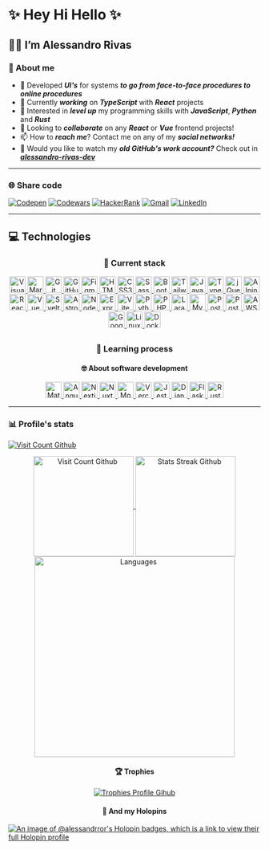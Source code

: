 # ✨ Hey Hi Hello ✨

## 👋🏻 I’m Alessandro Rivas

### 💫 About me

- 💯 Developed ***UI's*** for systems ***to go from face-to-face procedures to online procedures***
- 🔭 Currently ***working*** on ***TypeScript*** with ***React*** projects
- 👀 Interested in ***level up*** my programming skills with ***JavaScript***, ***Python*** and ***Rust***
- 💞️ Looking to ***collaborate*** on any ***React*** or ***Vue*** frontend projects!
- 📫 How to ***reach me***? Contact me on any of my ***social networks!***
- 🍷 Would you like to watch my ***old GitHub's work account?*** Check out in ***[alessandro-rivas-dev](https://github.com/alessandro-rivas-dev)***

---

### 🌐 Share code

[![Codepen](https://img.shields.io/static/v1?style=for-the-badge&message=CodePen&color=000000&logo=CodePen&logoColor=FFFFFF&label=)](https://codepen.io/alessandrror)
[![Codewars](https://img.shields.io/static/v1?style=for-the-badge&message=Codewars&color=B1361E&logo=Codewars&logoColor=FFFFFF&label=)](https://www.codewars.com/users/Alessandrror)
[![HackerRank](https://img.shields.io/static/v1?style=for-the-badge&message=HackerRank&color=2DC866&logo=HackerRank&logoColor=FFFFFF&label=)](https://www.hackerrank.com/profile/Alessandrror)
[![Gmail](https://img.shields.io/static/v1?style=for-the-badge&message=Gmail&color=EA4335&logo=Gmail&logoColor=FFFFFF&label=)](mailto:ssandrorivas@gmail.com)
[![LinkedIn](https://img.shields.io/static/v1?style=for-the-badge&message=LinkedIn&color=0A66C2&logo=LinkedIn&logoColor=FFFFFF&label=)](https://linkedin.com/in/alessandrror)
<!-- [![Instagram](https://img.shields.io/static/v1?style=for-the-badge&message=Instagram&color=E4405F&logo=Instagram&logoColor=FFFFFF&label=)](https://instagram.com/alessandrro.r)
[![Spotify](https://img.shields.io/static/v1?style=for-the-badge&message=Spotify&color=1DB954&logo=Spotify&logoColor=FFFFFF&label=)](https://open.spotify.com/user/uninsolent?si=c9edc4229fb24fa4)
[![Discord](https://img.shields.io/static/v1?style=for-the-badge&message=Discord&color=5865F2&logo=Discord&logoColor=FFFFFF&label=)](https://discord.com/users/409197150963236884) -->

---

## 💻 Technologies

<h3 align="center">🎒 Current stack</h3>
<p align="center">
    <a href="https://code.visualstudio.com/">
        <img src="https://skillicons.dev/icons?i=vscode" width="32px" alt="Visual Studio Code">
    </a>
    <a href="https://www.markdownguide.org/">
        <img src="https://skillicons.dev/icons?i=markdown" width="32px" alt="Markdown">
    </a>
    <a href="https://git-scm.com/">
        <img src="https://skillicons.dev/icons?i=git" width="32px" alt="Git">
    </a>
    <a href="https://github.com/">
        <img src="https://skillicons.dev/icons?i=github" width="32px" alt="GitHub">
    </a>
    <a href="https://www.figma.com/">
        <img src="https://skillicons.dev/icons?i=figma" width="32px" alt="Figma">
    </a>
    <a href="https://developer.mozilla.org/en-US/docs/Web/HTML">
        <img src="https://skillicons.dev/icons?i=html" width="32px" alt="HTML5">
    </a>
    <a href="https://developer.mozilla.org/en-US/docs/Web/CSS">
        <img src="https://skillicons.dev/icons?i=css" width="32px" alt="CSS3">
    </a>
    <a href="https://sass-lang.com/">
        <img src="https://skillicons.dev/icons?i=sass" width="32px" alt="Sass">
    </a>
    <a href="https://getbootstrap.com/">
        <img src="https://skillicons.dev/icons?i=bootstrap" width="32px" alt="Bootstrap">
    </a>
    <a href="https://tailwindcss.com/">
        <img src="https://skillicons.dev/icons?i=tailwindcss" width="32px" alt="Tailwind CSS">
    </a>
    <a href="https://developer.mozilla.org/en-US/docs/Web/JavaScript">
        <img src="https://skillicons.dev/icons?i=js" width="32px" alt="JavaScript">
    </a>
    <a href="https://www.typescriptlang.org/">
        <img src="https://skillicons.dev/icons?i=ts" width="32px" alt="TypeScript">
    </a>
    <a href="https://jquery.com/">
        <img src="https://skillicons.dev/icons?i=jquery" width="32px" alt="jQuery">
    </a>
    <a href="https://alpinejs.dev/">
        <img src="https://skillicons.dev/icons?i=alpinejs" width="32px" alt="Alpine">
    </a>
    <a href="https://react.dev/">
        <img src="https://skillicons.dev/icons?i=react" width="32px" alt="React">
    </a>
    <a href="https://vuejs.org/">
        <img src="https://skillicons.dev/icons?i=vue" width="32px" alt="Vue">
    </a>
    <a href="https://svelte.dev/">
        <img src="https://skillicons.dev/icons?i=svelte" width="32px" alt="Svelte">
    </a>
    <a href="https://astro.build/">
        <img src="https://skillicons.dev/icons?i=astro" width="32px" alt="Astro">
    </a>
    <a href="https://nodejs.org/en">
        <img src="https://skillicons.dev/icons?i=nodejs" width="32px" alt="Node.js">
    </a>
    <a href="https://expressjs.com/">
        <img src="https://skillicons.dev/icons?i=express" width="32px" alt="Express">
    </a>
    <a href="https://vitejs.dev/">
        <img src="https://skillicons.dev/icons?i=vite" width="32px" alt="Vite">
    </a>
    <a href="https://www.python.org/">
        <img src="https://skillicons.dev/icons?i=py" width="32px" alt="Python">
    </a>
    <a href="https://php.net/">
        <img src="https://skillicons.dev/icons?i=php" width="32px" alt="PHP">
    </a>
    <a href="https://laravel.com/">
        <img src="https://skillicons.dev/icons?i=laravel" width="32px" alt="Laravel">
    </a>
    <a href="https://www.mysql.com/">
        <img src="https://skillicons.dev/icons?i=mysql" width="32px" alt="MySQL">
    </a>
    <a href="https://www.postgresql.org/">
        <img src="https://skillicons.dev/icons?i=postgresql" width="32px" alt="PostgreSQL">
    </a>
    <a href="https://www.postman.com/">
        <img src="https://skillicons.dev/icons?i=postman" width="32px" alt="Postman">
    </a>
    <a href="https://aws.amazon.com/">
        <img src="https://skillicons.dev/icons?i=aws" width="32px" alt="AWS">
    </a>
    <a href="https://cloud.google.com/">
        <img src="https://skillicons.dev/icons?i=gcp" width="32px" alt="Google Cloud Platform">
    </a>
    <a href="https://linuxmint.com/">
        <img src="https://skillicons.dev/icons?i=linux" width="32px" alt="Linux">
    </a>
    <a href="https://www.docker.com/">
        <img src="https://skillicons.dev/icons?i=docker" width="32px" alt="Docker">
    </a>
</p>

##
<h3 align="center">📖 Learning process</h3>
<h4 align="center">🤓 About software development</h4>
<p align="center">
    <a href="https://mui.com/">
        <img src="https://skillicons.dev/icons?i=materialui" width="32px" alt="MaterialUI">
    </a>
    <a href="https://angular.dev/">
        <img src="https://skillicons.dev/icons?i=angular" width="32px" alt="Angular">
    </a>
    <a href="https://nextjs.org/">
        <img src="https://skillicons.dev/icons?i=nextjs" width="32px" alt="Nextjs">
    </a>
    <a href="https://nuxt.com/">
        <img src="https://skillicons.dev/icons?i=nuxt" width="32px" alt="Nuxt">
    </a>
    <a href="https://www.mongodb.com/">
        <img src="https://skillicons.dev/icons?i=mongodb" width="32px" alt="MongoDB">
    </a>
    <a href="https://vercel.com/">
        <img src="https://skillicons.dev/icons?i=vercel" width="32px" alt="Vercel">
    </a>
    <a href="https://jestjs.io/">
        <img src="https://skillicons.dev/icons?i=jest" width="32px" alt="Jest">
    </a>
    <a href="https://www.djangoproject.com/">
        <img src="https://skillicons.dev/icons?i=django" width="32px" alt="Django">
    </a>
    <a href="https://flask.palletsprojects.com/en/2.3.x/">
        <img src="https://skillicons.dev/icons?i=flask" width="32px" alt="Flask">
    </a>
    <a href="https://www.rust-lang.org/">
        <img src="https://skillicons.dev/icons?i=rust" width="32px" alt="Rust">
    </a>
</p>
<!-- <h4 align="center">🕹️ About systems</h4>
<p align="center" width="200">
    <a href="https://www.gnu.org/">
        <img src="https://skillicons.dev/icons?i=bash" width="32px" alt="bash">
    </a>
    <a href="https://www.vim.org/">
        <img src="https://skillicons.dev/icons?i=vim" width="32px" alt="vim">
    </a>
</p>
<h4 align="center">☁ About DevOps</h4>
<p align="center" width="200">
    <a href="">
        <img src="https://skillicons.dev/icons?i=azure" width="32px" alt="Azure">
    </a>
    </a>
    <a href="">
        <img src="https://skillicons.dev/icons?i=postgresql" width="32px" alt="Postgres SQL">
    </a>
    <a href="https://tauri.app/">
        <img src="https://skillicons.dev/icons?i=tauri" width="32px" alt="Tauri">
    </a>
    <a href="https://firebase.google.com/">
        <img src="https://skillicons.dev/icons?i=firebase" width="32px" alt="Firebase">
    </a>
</p>
<h4 align="center">🤖 About machine learning</h4>
<p align="center" width="200">
    <a href="https://pytorch.org/">
        <img src="https://skillicons.dev/icons?i=pytorch" width="32px" alt="Pytorch">
    </a>
    <a href="https://www.tensorflow.org/">
        <img src="https://skillicons.dev/icons?i=tensorflow" width="32px" alt="TensorFlow">
    </a>
</p>
<h4 align="center">🏀 About IOT as a hobby</h4>
<p align="center" width="200">
    <a href="https://www.arduino.cc/">
        <img src="https://skillicons.dev/icons?i=arduino" width="32px" alt="Arduino">
    </a>
    <a href="https://www.raspberrypi.org/">
        <img src="https://skillicons.dev/icons?i=raspberrypi" width="32px" alt="Raspberry">
    </a>
</p> -->
<!-- Lock for later -->
<!-- <a href="https://deno.com/">
        <img src="https://skillicons.dev/icons?i=deno" width="32px" alt="Deno">
    </a>
    <a href="https://about.gitlab.com/">
        <img src="https://skillicons.dev/icons?i=gitlab" width="32px" alt="Gitlab">
    </a>
    <a href="https://www.docker.com/">
        <img src="https://skillicons.dev/icons?i=docker" width="32px" alt="Docker">
    </a>
    <a href="https://kubernetes.io/">
        <img src="https://skillicons.dev/icons?i=kubernetes" width="32px" alt="Kubernetes">
    </a>
    <a href="https://www.electronjs.org/">
        <img src="https://skillicons.dev/icons?i=electron" width="32px" alt="Electron">
    </a>
    <a href="https://fastapi.tiangolo.com/">
        <img src="https://skillicons.dev/icons?i=fastapi" width="32px" alt="Fastapi">
    </a>
    <a href="https://graphql.org/">
        <img src="https://skillicons.dev/icons?i=graphql" width="32px" alt="Graphql">
    </a>
    <a href="https://nestjs.com/">
        <img src="https://skillicons.dev/icons?i=nestjs" width="32px" alt="Nestjs">
    </a>
    <a href="https://threejs.org/">
        <img src="https://skillicons.dev/icons?i=threejs" width="32px" alt="Threejs">
    </a>
    <a href="">
        <img src="https://skillicons.dev/icons?i=cs" width="32px" alt="C sharp">
    </a>
    <a href="">
        <img src="https://skillicons.dev/icons?i=cpp" width="32px" alt="C plus plus">
    </a>
    <a href="">
        <img src="https://skillicons.dev/icons?i=dotnet" width="32px" alt="Dotnet">
    </a>
    <a href="">
        <img src="https://skillicons.dev/icons?i=dotnet" width="32px" alt="Dotnet">
    </a>
    <a href="https://bun.sh/">
        <img src="https://skillicons.dev/icons?i=bun" width="32px" alt="Bun">
    </a> -->

---

<h3>📊 Profile's stats</h3>
<a href="https://visitcount.itsvg.in">
  <img src="https://visitcount.itsvg.in/api?id=alessandrror&label=Profile%20Views&color=12&icon=4&pretty=true" alt="Visit Count Github"/>
</a>
<p align="center">
</p>
<!-- To add more stats use: &show=reviews,discussions_started,discussions_answered,prs_merged,prs_merged_percentage in the query params -->
<p align="center">
    <a href="https://github-readme-stats.vercel.app/">
        <img height="200" align="center" src="https://github-readme-stats.vercel.app/api?username=alessandrror&theme=dark&hide_border=true&show_icons=true&bg_color=00000000&" alt="Visit Count Github">
    </a>
    <a href="https://github-readme-streak-stats.herokuapp.com/">
        <img height="200" align="center" src="https://github-readme-streak-stats.herokuapp.com/?user=alessandrror&theme=transparent&hide_border=true" alt="Stats Streak Github">
    </a>
    <a href="https://github-readme-stats.vercel.app/">
        <img height="400" align="center" src="https://github-readme-stats.vercel.app/api/top-langs/?username=alessandrror&theme=dark&bg_color=00000000&hide_border=true&layout=compact&langs_count=20" alt="Languages">
    </a>
</p>
<h4 align="center">🏆 Trophies</h4>
<p align="center">
    <a href="https://github-profile-trophy.vercel.app/">
        <img src="https://github-profile-trophy.vercel.app/?username=alessandrror&theme=darkhub&no-frame=true&margin-w=15&margin-h=15&bg=true&column=7" alt="Trophies Profile Gihub">
    </a>
</p>

<h4 align="center">🦖 And my Holopins</h4>

[![An image of @alessandrror's Holopin badges, which is a link to view their full Holopin profile](https://holopin.me/alessandrror)](https://holopin.io/@alessandrror)

<!-- #### 🐦 Latest Tweet
[![](https://gtce.itsvg.in/api?username=Alessandrror)](https://github.com/VishwaGauravIn/github-twitter-card-embed) -->
<!-- ### ✍️ Random Dev Quote
![](https://quotes-github-readme.vercel.app/api?type=horizontal&theme=radical) -->

<!-- <p>
  <img src="https://spotify-github-profile.vercel.app/api/view?uid=11147618695&cover_image=true&theme=novatorem&show_offline=true&background_color=121212&interchange=false&bar_color=53b14f&bar_color_cover=false">
  <img src="https://spotify-recently-played-readme.vercel.app/api?user=uninsolent&count=10">
</p> -->
